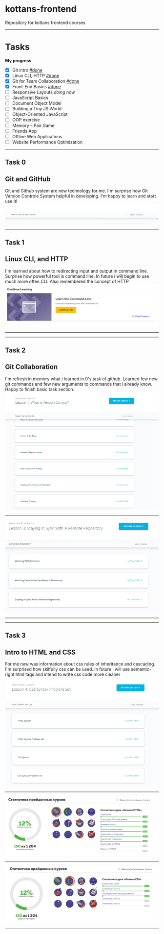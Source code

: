 # kottans-frontend
Repository for kottans frontend courses

***
# Tasks

**My progress**
- [x] Git intro [#done](https://github.com/StebeLski/kottans-frontend/tree/master/00_howToUseGitHub)
- [x] Linux CLI, HTTP [#done](https://github.com/StebeLski/kottans-frontend/tree/master/01_task_linux_cli)
- [x] Git for Team Collaboration [#done](https://github.com/StebeLski/kottans-frontend/tree/master/02_task_git_collaboration)
- [x] Front-End Basics [#done](https://github.com/StebeLski/kottans-frontend/tree/master/03_task_html_css_intro)
- [ ] Responsive Layouts *doing now*
- [ ] JavaScript Basics
- [ ] Document Object Model
- [ ] Building a Tiny JS World
- [ ] Object-Oriented JavaScript
- [ ] OOP exercise
- [ ] Memory – Pair Game
- [ ] Friends App
- [ ] Offline Web Applications
- [ ] Website Performance Optimization

***

## Task 0
## Git and GitHub
Git and Github system are new technology for me. I'm surprise how Git Version Controle System helpful in developing. I'm happy to learn and start use it!
![howtoUseGit](https://github.com/StebeLski/kottans-frontend/blob/master/00_howToUseGitHub/howtouseGit.PNG)

***
## Task 1
## Linux CLI, and HTTP
I'm learned about how to redirecting input and output in command line. Surprise how powerful tool is command line. In future i will begin to use much more often CLI. Also remembered the concept of HTTP
![commandLine](https://github.com/StebeLski/kottans-frontend/blob/master/01_task_linux_cli/commandLine.PNG)

***

***
## Task 2
## Git Collaboration
I'm refresh in memory what i learned in 0's task of github. Learned few new git commands and few new arguments to commands that i already know.
Happy to finish basic task section.
![versionControl](https://github.com/StebeLski/kottans-frontend/blob/master/02_task_git_collaboration/versionControl3_1.PNG)
***
![gitHubForCollab](https://github.com/StebeLski/kottans-frontend/blob/master/02_task_git_collaboration/gitGithubCollab.PNG)

***

***
## Task 3
## Intro to HTML and CSS
For me new was information about css rules of inheritance and cascading. I'm surprised how skilfully css can be used. In future i will use semantic-right html tags and intend to write css code more cleaner
![introToHtmlCss](https://github.com/StebeLski/kottans-frontend/blob/master/03_task_html_css_intro/introToHtmlCss.PNG)
***
![htmlBasic](https://github.com/StebeLski/kottans-frontend/blob/master/03_task_html_css_intro/htmlBasic.PNG)
***
![cssBasic](https://github.com/StebeLski/kottans-frontend/blob/master/03_task_html_css_intro/cssBasic.PNG)

***





